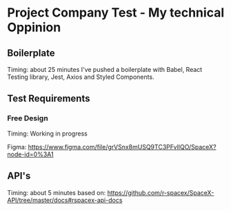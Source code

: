 # Project Company Test - My technical Oppinion

## Boilerplate 
Timing: about 25 minutes
I've pushed a boilerplate with Babel, React Testing library, Jest, Axios and Styled Components.

## Test Requirements

### Free Design 
Timing: Working in progress

Figma: https://www.figma.com/file/grVSnx8mUSQ9TC3PFvlIQO/SpaceX?node-id=0%3A1

## API's
Timing: about 5 minutes
based on: https://github.com/r-spacex/SpaceX-API/tree/master/docs#rspacex-api-docs